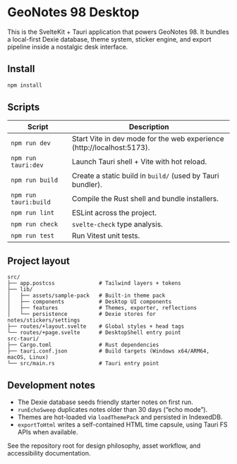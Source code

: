 # GeoNotes 98 Desktop

This is the SvelteKit + Tauri application that powers GeoNotes 98. It bundles a local-first Dexie database, theme system, sticker engine, and export pipeline inside a nostalgic desk interface.

## Install

```bash
npm install
```

## Scripts

| Script | Description |
|--------|-------------|
| `npm run dev` | Start Vite in dev mode for the web experience (http://localhost:5173). |
| `npm run tauri:dev` | Launch Tauri shell + Vite with hot reload. |
| `npm run build` | Create a static build in `build/` (used by Tauri bundler). |
| `npm run tauri:build` | Compile the Rust shell and bundle installers. |
| `npm run lint` | ESLint across the project. |
| `npm run check` | `svelte-check` type analysis. |
| `npm run test` | Run Vitest unit tests. |

## Project layout

```
src/
├── app.postcss              # Tailwind layers + tokens
├── lib/
│   ├── assets/sample-pack   # Built-in theme pack
│   ├── components           # Desktop UI components
│   ├── features             # Themes, exporter, reflections
│   └── persistence          # Dexie stores for notes/stickers/settings
├── routes/+layout.svelte    # Global styles + head tags
└── routes/+page.svelte      # DesktopShell entry point
src-tauri/
├── Cargo.toml               # Rust dependencies
├── tauri.conf.json          # Build targets (Windows x64/ARM64, macOS, Linux)
└── src/main.rs              # Tauri entry point
```

## Development notes

- The Dexie database seeds friendly starter notes on first run.
- `runEchoSweep` duplicates notes older than 30 days (“echo mode”).
- Themes are hot-loaded via `loadThemePack` and persisted in IndexedDB.
- `exportToHtml` writes a self-contained HTML time capsule, using Tauri FS APIs when available.

See the repository root for design philosophy, asset workflow, and accessibility documentation.
